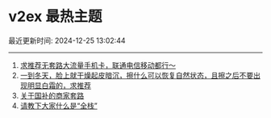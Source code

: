# v2ex 最热主题

最近更新时间: 2024-12-25 13:02:44

--- 
1. [求推荐无套路大流量手机卡，联通电信移动都行～](https://www.v2ex.com/t/1100054) 
2. [一到冬天，脸上就干燥起皮暗沉，擦什么可以恢复自然状态，且擦之后不要出现明显白霜的，求推荐](https://www.v2ex.com/t/1100062) 
3. [关于国补的商家套路](https://www.v2ex.com/t/1100063) 
4. [请教下大家什么是“全栈”](https://www.v2ex.com/t/1100069) 
